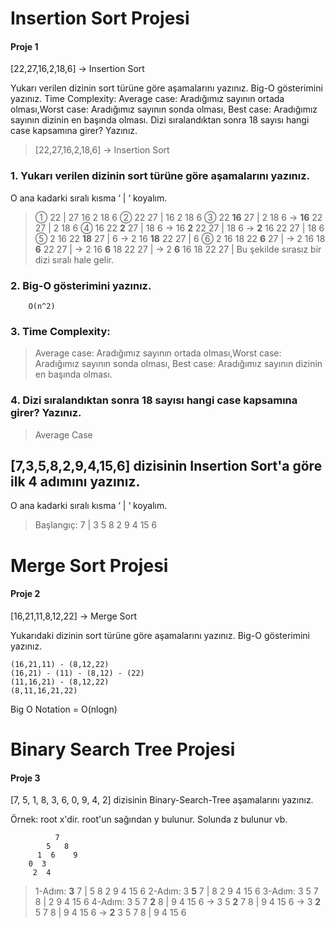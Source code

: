 # Insertion Sort Projesi
    
#### Proje 1
[22,27,16,2,18,6] -> Insertion Sort

Yukarı verilen dizinin sort türüne göre aşamalarını yazınız.
Big-O gösterimini yazınız.
Time Complexity: Average case: Aradığımız sayının ortada olması,Worst case: Aradığımız sayının sonda olması, Best case: Aradığımız sayının dizinin en başında olması.
Dizi sıralandıktan sonra 18 sayısı hangi case kapsamına girer? Yazınız.
> [22,27,16,2,18,6] -> Insertion Sort
### 1. Yukarı verilen dizinin sort türüne göre aşamalarını yazınız.

O ana kadarki sıralı kısma ‘ | ‘ koyalım.

>①   22 | 27 16 2 18 6
>②   22 27 | 16 2 18 6
>③   22 **16** 27 | 2 18 6 → **16** 22 27 | 2 18 6
>④   16 22 **2** 27 | 18 6 → 16 **2** 22 27 | 18 6 → **2** 16 22 27 | 18 6
>⑤   2 16 22 **18** 27 | 6 → 2 16 **18** 22 27 | 6
>⑥   2 16 18 22 **6** 27 | → 2 16 18 **6** 22 27 | → 2 16 **6** 18 22 27 | → 2 **6** 16 18 22 27 |
Bu şekilde sırasız bir dizi sıralı hale gelir.

### 2. Big-O gösterimini yazınız.
        O(n^2)

### 3. Time Complexity:

   > Average case: Aradığımız sayının ortada olması,Worst case: Aradığımız sayının sonda olması, Best case: Aradığımız sayının dizinin en başında olması.
     
### 4. Dizi sıralandıktan sonra 18 sayısı hangi case kapsamına girer? Yazınız.
>   Average Case

## [7,3,5,8,2,9,4,15,6] dizisinin Insertion Sort'a göre ilk 4 adımını yazınız.

O ana kadarki sıralı kısma ‘ | ‘ koyalım.

>Başlangıç:   7 | 3 5 8 2 9 4 15 6

# Merge Sort Projesi
    
#### Proje 2
[16,21,11,8,12,22] -> Merge Sort

Yukarıdaki dizinin sort türüne göre aşamalarını yazınız.
Big-O gösterimini yazınız.

    (16,21,11) - (8,12,22)
    (16,21) - (11) - (8,12) - (22)
    (11,16,21) - (8,12,22)
    (8,11,16,21,22)
    
Big O Notation = O(nlogn)

# Binary Search Tree Projesi

#### Proje 3
[7, 5, 1, 8, 3, 6, 0, 9, 4, 2] dizisinin Binary-Search-Tree aşamalarını yazınız.

Örnek: root x'dir. root'un sağından y bulunur. Solunda z bulunur vb.

              7
            5   8
          1  6    9
        0  3       
         2  4
>1-Adım:      **3** 7 | 5 8 2 9 4 15 6
>2-Adım:      3 **5** 7 | 8 2 9 4 15 6
>3-Adım:      3 5 7 8 | 2 9 4 15 6
>4-Adım:      3 5 7 **2** 8 | 9 4 15 6 → 3 5 **2** 7 8 | 9 4 15 6 → 3 **2** 5 7 8 | 9 4 15 6 → **2** 3 5 7 8 | 9 4 15 6
